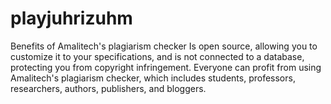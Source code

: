 # playjuhrizuhm
Benefits of Amalitech's plagiarism checker  Is open source, allowing you to customize it to your specifications, and is not connected to a database, protecting you from copyright infringement. Everyone can profit from using Amalitech's plagiarism checker, which includes students, professors, researchers, authors, publishers, and bloggers. 
